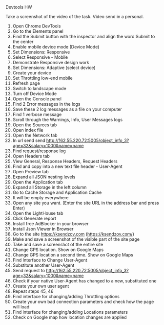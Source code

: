 Devtools HW  

Take a screenshot of the video of the task.
Video send in a personal.

 1. Open Chrome DevTools
 2. Go to the Elements panel
 3. Find the Submit button with the inspector and align the word Submit to the center
 4. Enable mobile device mode (Device Mode)
 5. Set Dimensions: Responsive
 6. Select Responsive - Mobile
 7. Demonstrate Responsive design work
 8. Set Dimensions: Adaptive (select device)
 9. Create your device
 10. Set Throttling low-end mobile
 11. Refresh page
 12. Switch to landscape mode
 13. Turn off Device Mode
 14. Open the Console panel
 15. Find 2 Error messages in the logs
 16. Save these 2 log messages as a file on your computer
 17. Find 1 verbose message
 18. Scroll through the Warnings, Info, User Messages logs
 19. Open the Sources tab
 20. Open index file
 21. Open the Network tab
 22. In url send send http://162.55.220.72:5005/object_info_3?age=32&salary=1000&name=name
 23. Find request/response log
 24. Open Headers tab
 25. View General, Response Headers, Request Headers
 26. Find and copy into a new text file header - User-Agent
 27. Open Preview tab
 28. Expand all JSON nesting levels
 29. Open the Application tab
 30. Expand all Storage in the left column
 31. Go to Cache Storage and Application Cache
 32. It will be empty everywhere
 33. Open any site you want. (Enter the site URL in the address bar and press Enter)
 34. Open the LightHouse tab
 35. Click Generate report
 36. Install free AdBlocker in your browser
 37. Install Json Viewer in Browser
 38. Go to the site https://ksendzov.com (https://ksendzov.com/)
 39. Make and save a screenshot of the visible part of the site page
 40. Take and save a screenshot of the entire site
 41. Change GPS location. Show on Google Maps
 42. Change GPS location a second time. Show on Google Maps
 43. Find Interface to Change User-Agent
 44. Substitute another User-Agent
 45. Send request to http://162.55.220.72:5005/object_info_3?age=32&salary=1000&name=name
 46. ​​Check if your native User-Agent has changed to a new, substituted one
 47. Create your own user agent
 48. Repeat steps 45, 46
 49. Find interface for changing/adding Throttling options
 50. Create your own bad connection parameters and check how the page will load
 51. Find interface for changing/adding Locations parameters
 52. Check on Google map how location changes are applied
